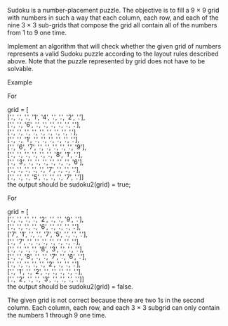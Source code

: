 Sudoku is a number-placement puzzle. The objective is to fill a 9 × 9 grid with numbers in such a way that each column, each row, and each of the nine 3 × 3 sub-grids that compose the grid all contain all of the numbers from 1 to 9 one time.

Implement an algorithm that will check whether the given grid of numbers represents a valid Sudoku puzzle according to the layout rules described above. Note that the puzzle represented by grid does not have to be solvable.

Example

For

grid = [  
        ['.', '.', '.', '1', '4', '.', '.', '2', '.'],  
        ['.', '.', '6', '.', '.', '.', '.', '.', '.'],  
        ['.', '.', '.', '.', '.', '.', '.', '.', '.'],  
        ['.', '.', '1', '.', '.', '.', '.', '.', '.'],  
        ['.', '6', '7', '.', '.', '.', '.', '.', '9'],  
        ['.', '.', '.', '.', '.', '.', '8', '1', '.'],  
        ['.', '3', '.', '.', '.', '.', '.', '.', '6'],  
        ['.', '.', '.', '.', '.', '7', '.', '.', '.'],  
        ['.', '.', '.', '5', '.', '.', '.', '7', '.']]  
the output should be
sudoku2(grid) = true;

For

grid = [  
        ['.', '.', '.', '.', '2', '.', '.', '9', '.'],  
        ['.', '.', '.', '.', '6', '.', '.', '.', '.'],  
        ['7', '1', '.', '.', '7', '5', '.', '.', '.'],  
        ['.', '7', '.', '.', '.', '.', '.', '.', '.'],  
        ['.', '.', '.', '.', '8', '3', '.', '.', '.'],  
        ['.', '.', '8', '.', '.', '7', '.', '6', '.'],  
        ['.', '.', '.', '.', '.', '2', '.', '.', '.'],  
        ['.', '1', '.', '2', '.', '.', '.', '.', '.'],  
        ['.', '2', '.', '.', '3', '.', '.', '.', '.']]  
the output should be
sudoku2(grid) = false.

The given grid is not correct because there are two 1s in the second column. Each column, each row, and each 3 × 3 subgrid can only contain the numbers 1 through 9 one time.
